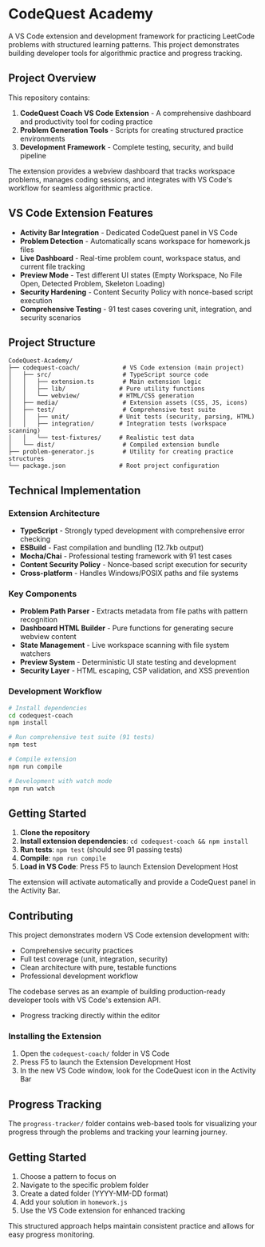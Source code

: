 # CodeQuest Academy

A VS Code extension and development framework for practicing LeetCode problems with structured learning patterns. This project demonstrates building developer tools for algorithmic practice and progress tracking.

## Project Overview

This repository contains:

1. **CodeQuest Coach VS Code Extension** - A comprehensive dashboard and productivity tool for coding practice
2. **Problem Generation Tools** - Scripts for creating structured practice environments  
3. **Development Framework** - Complete testing, security, and build pipeline

The extension provides a webview dashboard that tracks workspace problems, manages coding sessions, and integrates with VS Code's workflow for seamless algorithmic practice.

## VS Code Extension Features

- **Activity Bar Integration** - Dedicated CodeQuest panel in VS Code
- **Problem Detection** - Automatically scans workspace for homework.js files
- **Live Dashboard** - Real-time problem count, workspace status, and current file tracking
- **Preview Mode** - Test different UI states (Empty Workspace, No File Open, Detected Problem, Skeleton Loading)
- **Security Hardening** - Content Security Policy with nonce-based script execution
- **Comprehensive Testing** - 91 test cases covering unit, integration, and security scenarios

## Project Structure

```
CodeQuest-Academy/
├── codequest-coach/            # VS Code extension (main project)
│   ├── src/                    # TypeScript source code
│   │   ├── extension.ts        # Main extension logic
│   │   ├── lib/               # Pure utility functions
│   │   └── webview/           # HTML/CSS generation
│   ├── media/                  # Extension assets (CSS, JS, icons)
│   ├── test/                   # Comprehensive test suite
│   │   ├── unit/              # Unit tests (security, parsing, HTML)
│   │   ├── integration/       # Integration tests (workspace scanning)
│   │   └── test-fixtures/     # Realistic test data
│   └── dist/                   # Compiled extension bundle
├── problem-generator.js        # Utility for creating practice structures
└── package.json               # Root project configuration
```

## Technical Implementation

### Extension Architecture
- **TypeScript** - Strongly typed development with comprehensive error checking
- **ESBuild** - Fast compilation and bundling (12.7kb output)
- **Mocha/Chai** - Professional testing framework with 91 test cases
- **Content Security Policy** - Nonce-based script execution for security
- **Cross-platform** - Handles Windows/POSIX paths and file systems

### Key Components
- **Problem Path Parser** - Extracts metadata from file paths with pattern recognition
- **Dashboard HTML Builder** - Pure functions for generating secure webview content
- **State Management** - Live workspace scanning with file system watchers
- **Preview System** - Deterministic UI state testing and development
- **Security Layer** - HTML escaping, CSP validation, and XSS prevention

### Development Workflow
```bash
# Install dependencies
cd codequest-coach
npm install

# Run comprehensive test suite (91 tests)
npm test

# Compile extension
npm run compile

# Development with watch mode
npm run watch
```

## Getting Started

1. **Clone the repository**
2. **Install extension dependencies**: `cd codequest-coach && npm install`
3. **Run tests**: `npm test` (should see 91 passing tests)
4. **Compile**: `npm run compile`
5. **Load in VS Code**: Press F5 to launch Extension Development Host

The extension will activate automatically and provide a CodeQuest panel in the Activity Bar.

## Contributing

This project demonstrates modern VS Code extension development with:
- Comprehensive security practices
- Full test coverage (unit, integration, security)
- Clean architecture with pure, testable functions
- Professional development workflow

The codebase serves as an example of building production-ready developer tools with VS Code's extension API.
- Progress tracking directly within the editor

### Installing the Extension
1. Open the `codequest-coach/` folder in VS Code
2. Press F5 to launch the Extension Development Host
3. In the new VS Code window, look for the CodeQuest icon in the Activity Bar

## Progress Tracking

The `progress-tracker/` folder contains web-based tools for visualizing your progress through the problems and tracking your learning journey.

## Getting Started

1. Choose a pattern to focus on
2. Navigate to the specific problem folder
3. Create a dated folder (YYYY-MM-DD format)
4. Add your solution in `homework.js`
5. Use the VS Code extension for enhanced tracking

This structured approach helps maintain consistent practice and allows for easy progress monitoring.

